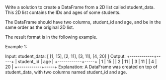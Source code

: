 Write a solution to create a DataFrame from a 2D list called student_data. This 2D list contains the IDs and ages of some students.

The DataFrame should have two columns, student_id and age, and be in the same order as the original 2D list.

The result format is in the following example.

Example 1:

Input:
student_data:
[
[1, 15],
[2, 11],
[3, 11],
[4, 20]
]
Output:
+------------+-----+
| student_id | age |
+------------+-----+
| 1 | 15 |
| 2 | 11 |
| 3 | 11 |
| 4 | 20 |
+------------+-----+
Explanation:
A DataFrame was created on top of student_data, with two columns named student_id and age.
